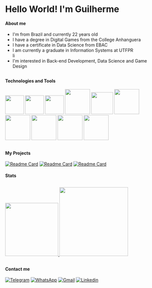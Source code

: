 # Hello World! I'm Guilherme

#### About me
<ul>
  <li> I'm from Brazil and currently 22 years old </li>
  <li> I have a degree in Digital Games from the College Anhanguera </li>
  <li> I have a certificate in Data Science from EBAC </li>
  <li> I am currently a graduate in Information Systems at UTFPR </li>li
  <li> I'm interested in Back-end Development, Data Science and Game Design </li>
</ul>

##

#### Technologies and Tools

<div> 
  <a syle="display: flex;align-items: center">
    <img height="60em" src="https://cdn.jsdelivr.net/gh/devicons/devicon@latest/icons/pycharm/pycharm-original.svg">
    <img height="60em" src="https://cdn.jsdelivr.net/gh/devicons/devicon/icons/python/python-original-wordmark.svg">
    <img height="60em" src="https://cdn.jsdelivr.net/gh/devicons/devicon@latest/icons/jupyter/jupyter-original-wordmark.svg">
    <img height="80em" src="https://cdn.jsdelivr.net/gh/devicons/devicon@latest/icons/anaconda/anaconda-original-wordmark.svg">
    <img height="70em" src="https://cdn.jsdelivr.net/gh/devicons/devicon@latest/icons/pandas/pandas-original-wordmark.svg">
    <img height="80em" src="https://cdn.jsdelivr.net/gh/devicons/devicon@latest/icons/numpy/numpy-original-wordmark.svg">
    <img height="80em" src="https://cdn.jsdelivr.net/gh/devicons/devicon@latest/icons/matplotlib/matplotlib-original-wordmark.svg">
    <img height="80em" src="https://cdn.jsdelivr.net/gh/devicons/devicon@latest/icons/scikitlearn/scikitlearn-original.svg">
        <img height="80em" src="https://cdn.jsdelivr.net/gh/devicons/devicon@latest/icons/unifiedmodelinglanguage/unifiedmodelinglanguage-original-wordmark.svg">
    <img height="80em" src="https://cdn.jsdelivr.net/gh/devicons/devicon@latest/icons/streamlit/streamlit-original-wordmark.svg" />
  </a>
</div>

##

#### My Projects

[![Readme Card](https://github-readme-stats.vercel.app/api/pin/?username=GuilhermeSMathias&repo=previsao-renda&theme=dark)](https://github.com/GuilhermeSMathias/previsao-renda)
[![Readme Card](https://github-readme-stats.vercel.app/api/pin/?username=GuilhermeSMathias&repo=data-science-exercicies&theme=dark)](https://github.com/GuilhermeSMathias/data-science-exercicies)
[![Readme Card](https://github-readme-stats.vercel.app/api/pin/?username=GuilhermeSMathias&repo=Final_Project_EBAC&theme=dark)](https://github.com/GuilhermeSMathias/Final_Project_EBAC)

#### Stats
##

<a href="https://github.com/DuquePin"> 
  <img height="170em" src="https://github-readme-stats.vercel.app/api/top-langs/?username=GuilhermeSMathias&layout=compact&langs_count=16&theme=dracula&card_width=250"> 
  <img height="220em" src="https://github-readme-stats.vercel.app/api?username=GuilhermeSMathias&show_icons=true&theme=dracula">
</a>

##

#### Contact me
[![Telegram](https://img.shields.io/badge/Telegram-00CED1?style=for-the-badge&logo=telegram&logoColor=white)](https://t.me/GuilhermeSanMa)
[![WhatsApp](https://img.shields.io/badge/WhatsApp-green?style=for-the-badge&logo=whatsapp&logoColor=white)](https://wa.me/5543996149408)
[![Gmail](https://img.shields.io/badge/Gmail-red?style=for-the-badge&logo=gmail&logoColor=white)](https://criarmeulink.com.br/u/1672754943)
[![Linkedin](https://img.shields.io/badge/Linkedin-blue?style=for-the-badge&logo=linkedin&logoColor=white)](https://www.linkedin.com/in/guilherme-sant-ana-mathias-220056205/)


